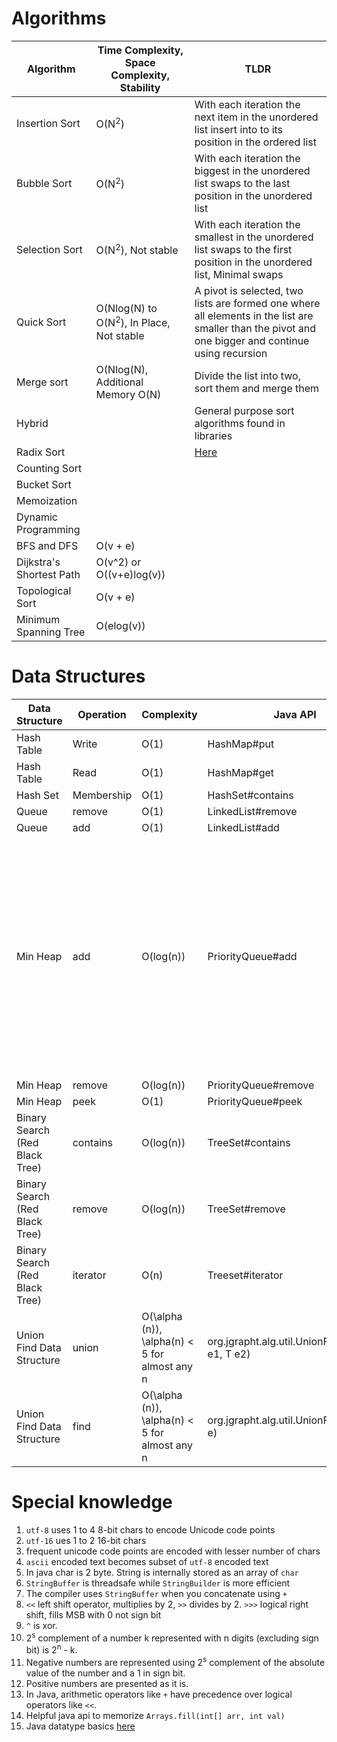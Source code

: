 # Algorithms
| Algorithm | Time Complexity, Space Complexity, Stability | TLDR |
| --------- | ---------- | ----- |
| Insertion Sort | O(N<sup>2</sup>) | With each iteration the next item in the unordered list insert into to its position in the ordered list | Adding elements to a sorted list, stable, less overhead when N is small
| Bubble Sort | O(N<sup>2</sup>) | With each iteration the biggest in the unordered list swaps to the last position in the unordered list |
| Selection Sort | O(N<sup>2</sup>), Not stable | With each iteration the smallest in the unordered list swaps to the first position in the unordered list, Minimal swaps |
| Quick Sort | O(Nlog(N) to O(N<sup>2</sup>), In Place, Not stable | A pivot is selected, two lists are formed one where all elements in the list are smaller than the pivot and one bigger and continue using recursion |
| Merge sort | O(Nlog(N), Additional Memory O(N) | Divide the list into two, sort them and merge them |
| Hybrid | | General purpose sort algorithms found in libraries
| Radix Sort | | [Here](https://en.wikipedia.org/wiki/Radix_sort) |
| Counting Sort | | | [Here](https://www.geeksforgeeks.org/counting-sort/) |
| Bucket Sort | | | [Here](http://www.personal.kent.edu/~rmuhamma/Algorithms/MyAlgorithms/Sorting/bucketSort.htm) |
| Memoization | | | Top down. Recursive algorithm w/ caching repeated calls (aka overlapping sub-problems) |
| Dynamic Programming | | |  Bottom up. Iterative, find the result for sub problems first, and use the results to compute the result of the problem. And this problem becomes sub problem for next iteration. |
| BFS and DFS | O(v + e)
| Dijkstra's Shortest Path | O(v^2) or O((v+e)log(v))
| Topological Sort | O(v + e)
| Minimum Spanning Tree | O(elog(v))


# Data Structures
| Data Structure | Operation | Complexity | Java API | Notes |
| -------------- | --------- | ---------- | ---------| ------|
| Hash Table | Write | O(1) | HashMap#put ||
| Hash Table | Read | O(1) | HashMap#get ||
| Hash Set | Membership | O(1) | HashSet#contains ||
| Queue | remove | O(1) | LinkedList#remove ||
| Queue | add | O(1) | LinkedList#add ||
| Min Heap | add | O(log(n))| PriorityQueue#add | Priority queue in Java is a min heap based on the ordering given by the comparator. Comparator needs to have at least 3 different state values for it to work properly |
| Min Heap | remove | O(log(n))| PriorityQueue#remove | |
| Min Heap | peek | O(1) | PriorityQueue#peek | | While Java API supports remove(Object o) and contains(Object o), they are both O(n)
| Binary Search (Red Black Tree) | contains | O(log(n)) | TreeSet#contains |
| Binary Search (Red Black Tree) | remove | O(log(n)) | TreeSet#remove |
| Binary Search (Red Black Tree) | iterator | O(n) | Treeset#iterator |
| Union Find Data Structure | union | O(\alpha (n)), \alpha(n) < 5 for almost any n | org.jgrapht.alg.util.UnionFind.union(T e1, T e2)
| Union Find Data Structure | find | O(\alpha (n)), \alpha(n) < 5 for almost any n | org.jgrapht.alg.util.UnionFind.find(T e)

# Special knowledge
1. `utf-8` uses 1 to 4 8-bit chars to encode Unicode code points
2. `utf-16` ues 1 to 2 16-bit chars
3. frequent unicode code points are encoded with lesser number of chars
4. `ascii` encoded text becomes subset of `utf-8` encoded text
5.  In java char is 2 byte. String is internally stored as an array of `char`
6. `StringBuffer` is threadsafe while `StringBuilder` is more efficient
7. The compiler uses `StringBuffer` when you concatenate using `+`
8. `<<` left shift operator, multiplies by 2, `>>` divides by 2. `>>>` logical right shift, fills MSB with 0 not sign bit
9. `^` is xor.
10. 2<sup>s</sup> complement of a number k represented with n digits (excluding sign bit) is 2<sup>n</sup> - k.
11. Negative numbers are represented using 2<sup>s</sup> complement of the absolute value of the number and a 1 in sign bit.
12. Positive numbers are presented as it is.
13. In Java, arithmetic operators like `+` have precedence over logical operators like `<<`.
14. Helpful java api to memorize `Arrays.fill(int[] arr, int val)`
15. Java datatype basics [here](https://docs.oracle.com/javase/tutorial/java/nutsandbolts/datatypes.html)